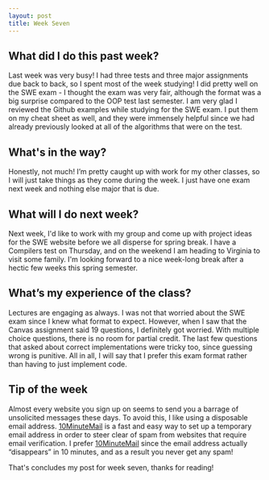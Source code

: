 ```yaml
---
layout: post
title: Week Seven
---
```


## What did I do this past week? ##

Last week was very busy! I had three tests and three major assignments due back to back, so I spent most of the week studying! I did pretty well on the SWE exam - I thought the exam was very fair, although the format was a big surprise compared to the OOP test last semester. I am very glad I reviewed the Github examples while studying for the SWE exam. I put them on my cheat sheet as well, and they were immensely helpful since we had already previously looked at all of the algorithms that were on the test.

## What's in the way? ##

Honestly, not much! I’m pretty caught up with work for my other classes, so I will just take things as they come during the week. I just have one exam next week and nothing else major that is due.

## What will I do next week? ##

Next week, I'd like to work with my group and come up with project ideas for the SWE website before we all disperse for spring break. I have a Compilers test on Thursday, and on the weekend I am heading to Virginia to visit some family. I'm looking forward to a nice week-long break after a hectic few weeks this spring semester.

## What’s my experience of the class? ##

Lectures are engaging as always. I was not that worried about the SWE exam since I knew what format to expect. However, when I saw that the Canvas assignment said 19 questions, I definitely got worried. With multiple choice questions, there is no room for partial credit. The last few questions that asked about correct implementations were tricky too, since guessing wrong is punitive. All in all, I will say that I prefer this exam format rather than having to just implement code. 

## Tip of the week ##

Almost every website you sign up on seems to send you a barrage of unsolicited messages these days. To avoid this, I like using a disposable email address. [10MinuteMail](https://10minutemail.com/10MinuteMail/index.html) is a fast and easy way to set up a temporary email address in order to steer clear of spam from websites that require email verification. I prefer [10MinuteMail](https://10minutemail.com/10MinuteMail/index.html) since the email address actually “disappears” in 10 minutes, and as a result you never get any spam!

That's concludes my post for week seven, thanks for reading!

